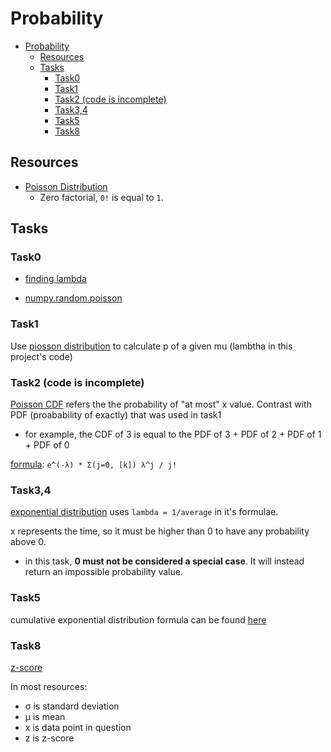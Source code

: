 # Probability

- [Probability](#probability)
  - [Resources](#resources)
  - [Tasks](#tasks)
    - [Task0](#task0)
    - [Task1](#task1)
    - [Task2 (code is incomplete)](#task2-code-is-incomplete)
    - [Task3,4](#task34)
    - [Task5](#task5)
    - [Task8](#task8)

## Resources

* [Poisson Distribution](https://onlinestatbook.com/2/probability/poisson.html)
  * Zero factorial, `0!` is equal to `1`.
## Tasks

### Task0

* [finding lambda](https://www.youtube.com/watch?v=AS0cLTiVrRY)

* [numpy.random.poisson](https://docs.scipy.org/doc/numpy-1.14.0/reference/generated/numpy.random.poisson.html)

### Task1

Use [piosson distribution](#resources) to calculate p of a given mu (lambtha in this project's code)


### Task2 (code is incomplete)

[Poisson CDF](https://en.wikipedia.org/wiki/Cumulative_distribution_function) refers the the probability of "at most" x value. Contrast with PDF (proabability of exactly) that was used in task1

* for example, the CDF of 3 is equal to the PDF of 3 + PDF of 2 + PDF of 1 + PDF of 0

[formula](https://en.wikipedia.org/wiki/Poisson_distribution): `e^(-λ) * Σ(j=0, [k]) λ^j / j!`

### Task3,4

[exponential distribution](https://byjus.com/maths/exponential-distribution/) uses `lambda = 1/average` in it's formulae.

x represents the time, so it must be higher than 0 to have any probability above 0.
* in this task, **0 must not be considered a special case**. It will instead return an impossible probability value.

### Task5

cumulative exponential distribution formula can be found [here](https://www.statology.org/exponential-distribution/)

### Task8

[z-score](https://www.khanacademy.org/math/statistics-probability/modeling-distributions-of-data/z-scores/a/z-scores-review)

In most resources:
* σ is standard deviation
* μ is mean
* x is data point in question
* z is z-score
